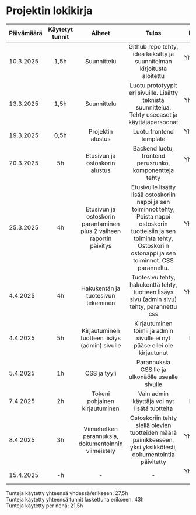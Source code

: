 # Projektin lokikirja


| Päivämäärä  | Käytetyt tunnit | Aiheet |  Tulos | Kuka |
| :---        |     :---:       |     :---:       |     :---:      |     :---:      |
|  10.3.2025 | 1,5h | Suunnittelu  | Github repo tehty, idea keksitty ja suunnitelman kirjoitusta aloitettu | Yhdessä 3h |
|  13.3.2025 | 1,5h | Suunnittelu  | Luotu prototyypit eri sivuille. Lisätty teknistä suunnittelua. Tehty usecaset ja käyttäjäpersoonat | Yhdessä 3h |
|  19.3.2025 | 0,5h | Projektin alustus  | Luotu frontend template | Yhdessä 1h |
|  20.3.2025 | 5h | Etusivun ja ostoskorin alustus  | Backend luotu, frontend perusrunko, komponentteja tehty | Yhdessä 10h |
|  25.3.2025 | 4h | Etusivun ja ostoskorin parantaminen plus 2 vaiheen raportin päivitys | Etusivulle lisätty lisää ostoskoriin nappi ja sen toiminnot tehty, Poista nappi ostoskorin tuotteisiin ja sen toiminta tehty, Ostoskoriin ostonappi ja sen toiminnot. CSS paranneltu. | Yhdessä 4h |
|  4.4.2025 | 4h | Hakukentän ja tuotesivun tekeminen | Tuotesivu tehty, hakukenttä tehty, tuotteen lisäys sivu (admin sivu) tehty, parannettu css | Yhdessä 8h |
|  4.4.2025 | 5h | Kirjautuminen tuotteen lisäys (admin) sivulle | Kirjautuminen toimii ja admin sivulle ei nyt pääse ellei ole kirjautunut | Rami |
|  5.4.2025 | 1h | CSS ja tyyli | Parannuksia CSS:lle ja ulkonäölle usealle sivulle | Niko |
|  7.4.2025 | 2h | Tokeni pohjainen kirjautuminen | Vain admin käyttäjä voi nyt lisätä tuotteita | Rami |
|  8.4.2025 | 3h | Viimehetken parannuksia, dokumentoinnin viimeistely | Ostoskoriin tehty siellä olevien tuotteiden määrä painikkeeseen, yksi yksikkötesti, dokumentointia päivitetty | Yhdessä 6h |
|  15.4.2025 | -h | - | - | Yhdessä -h |

Tunteja käytetty yhteensä yhdessä/erikseen: 27,5h \
Tunteja käytetty yhteensä tunnit laskettuna erikseen: 43h \
Tunteja käytetty per nenä: 21,5h

